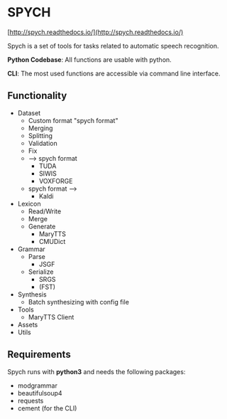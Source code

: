 # SPYCH

[http://spych.readthedocs.io/](http://spych.readthedocs.io/)

Spych is a set of tools for tasks related to automatic speech recognition.

**Python Codebase**: All functions are usable with python.

**CLI**: The most used functions are accessible via command line interface.

## Functionality

* Dataset
    * Custom format "spych format"
    * Merging
    * Splitting
    * Validation
    * Fix
    * --> spych format
        * TUDA
        * SIWIS
        * VOXFORGE
    * spych format -->
        * Kaldi
* Lexicon
    * Read/Write
    * Merge
    * Generate
        * MaryTTS
        * CMUDict
* Grammar
    * Parse
        * JSGF
    * Serialize
        * SRGS
        * (FST)
* Synthesis
    * Batch synthesizing with config file
* Tools
    * MaryTTS Client
* Assets
* Utils

## Requirements

Spych runs with **python3** and needs the following packages:

   * modgrammar
   * beautifulsoup4
   * requests
   * cement (for the CLI)
